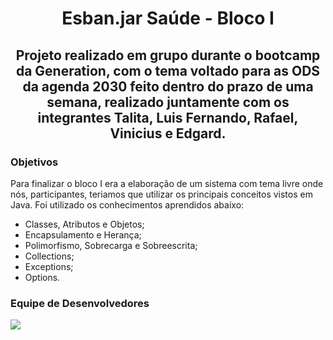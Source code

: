 <h1 align="center">Esban.jar Saúde - Bloco I</h1>

<h2 align="center"> Projeto realizado em grupo durante o bootcamp da Generation, com o tema voltado para as ODS da agenda 2030 feito dentro do prazo de uma semana, realizado juntamente com os integrantes Talita, Luis Fernando, Rafael, Vinicius e Edgard.</h2> 

### Objetivos
Para finalizar o bloco I era a elaboração de um sistema com tema livre onde nós, participantes, teriamos que utilizar os principais conceitos vistos em Java.
Foi utilizado os conhecimentos aprendidos abaixo:
* Classes, Atributos e Objetos;
* Encapsulamento e Herança;
* Polimorfismo, Sobrecarga e Sobreescrita;
* Collections;
* Exceptions; 
* Options.

### Equipe de Desenvolvedores

<a href="" target="_blank"><img src="https://img.shields.io/static/v1?label=Dev.&message=Talita Santos&color=7159c1<COLOR>&style=plastic<STYLE>&logo=<LOGO>"></a>
